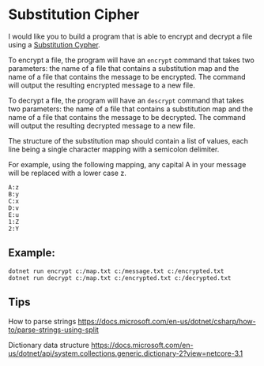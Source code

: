 # Substitution Cipher

I would like you to build a program that is able to encrypt and decrypt a file using a [Substitution Cypher](https://en.wikipedia.org/wiki/Substitution_cipher).

To encrypt a file, the program will have an `encrypt` command that takes two parameters: the name of a file that contains a substitution map and the name of a file that contains the message to be encrypted. The command will output the resulting encrypted message to a new file.

To decrypt a file, the program will have an `descrypt` command that takes two parameters: the name of a file that contains a substitution map and the name of a file that contains the message to be decrypted. The command will output the resulting decrypted message to a new file.

The structure of the substitution map should contain a list of values, each line being a single character mapping with a semicolon delimiter.

For example, using the following mapping, any capital A in your message will be replaced with a lower case z.

```
A:z
B:y
C:x
D:v
E:u
1:Z
2:Y
```

## Example:
```
dotnet run encrypt c:/map.txt c:/message.txt c:/encrypted.txt
dotnet run decrypt c:/map.txt c:/encrypted.txt c:/decrypted.txt
```

## Tips

How to parse strings
https://docs.microsoft.com/en-us/dotnet/csharp/how-to/parse-strings-using-split

Dictionary data structure
https://docs.microsoft.com/en-us/dotnet/api/system.collections.generic.dictionary-2?view=netcore-3.1
